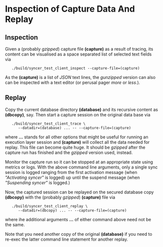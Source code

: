 Inspection of Capture Data And Replay
=====================================

Inspection
----------

Given a (probably *gzipped*) capture file **(capture)** as a result of
tracing, its content can be visualised as a space separated list of
selected text fields via

       ./build/syncer_test_client_inspect --capture-file=(capture)

As the **(capture)** is a list of *JSON* text lines, the *gunzipped* version
can also can be inspected with a text editor (or perusal pager *more* or
*less*.).

Replay
------

Copy the current database directory **(database)** and its recursive content
as **(dbcopy)**, say. Then start a capture session on the original data base
via

       ./build/syncer_test_client_trace \
          --datadir=(database) ... -- --capture-file=(capture)

where **...** stands for all other options that might be useful for running
an execution layer session and **(capture)** will collect all the data needed
for replay. This file can become quite huge. It should be *gzipped* after the
capture run has finished and the *gzipped* version used, instead.

Monitor the capture run so it can be stopped at an appropriate state using
metrics or logs. With the above command line arguments, only a single sync
session is logged ranging from the first activation message (when *"Activating
syncer"* is logged) up until the suspend message (when *"Suspending syncer"*
is logged.)

Now, the captured session can be replayed on the secured database copy
**(dbcopy)** with the (probably *gzipped*) **(capture)** file via

       ./build/syncer_test_client_replay \
          --datadir=(dbcopy) ... -- --capture-file=(capture)

where ihe additional arguments **...** of either command above need not be
the same.

Note that you need another copy of the original **(database)** if you need to
re-exec the latter command line statement for another replay.

